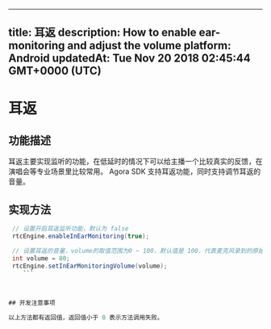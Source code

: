 
---
title: 耳返
description: How to enable ear-monitoring and adjust the volume
platform: Android
updatedAt: Tue Nov 20 2018 02:45:44 GMT+0000 (UTC)
---
# 耳返
## 功能描述
耳返主要实现监听的功能，在低延时的情况下可以给主播一个比较真实的反馈，在演唱会等专业场景里比较常用。
Agora SDK 支持耳返功能，同时支持调节耳返的音量。

## 实现方法
```java
 // 设置开启耳返监听功能，默认为 false
 rtcEngine.enableInEarMonitoring(true);

 // 设置耳返的音量，volume的取值范围为0 ~ 100，默认值是 100，代表麦克风录到的原始音量
 int volume = 80;
 rtcEngine.setInEarMonitoringVolume(volume);
	``` 
	
	

## 开发注意事项

以上方法都有返回值，返回值小于 0 表示方法调用失败。


